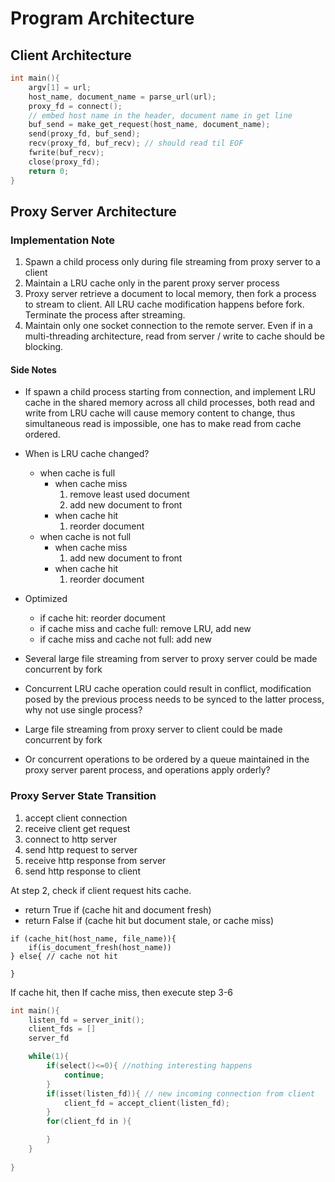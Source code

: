 # Program Architecture
## Client Architecture
```c
int main(){
    argv[1] = url;
    host_name, document_name = parse_url(url);
    proxy_fd = connect();
    // embed host name in the header, document name in get line
    buf_send = make_get_request(host_name, document_name);
    send(proxy_fd, buf_send);
    recv(proxy_fd, buf_recv); // should read til EOF
    fwrite(buf_recv);
    close(proxy_fd);
    return 0;
}

```

## Proxy Server Architecture
### Implementation Note
1. Spawn a child process only during file streaming from proxy server to a client
2. Maintain a LRU cache only in the parent proxy server process
3. Proxy server retrieve a document to local memory, then fork a process to stream to client.  All LRU cache modification happens before fork.  Terminate the process after streaming.  
4. Maintain only one socket connection to the remote server.  Even if in a multi-threading architecture, read from server / write to cache should be blocking.  


#### Side Notes
* If spawn a child process starting from connection, and implement LRU cache in the shared memory across all child processes, both read and write from LRU cache will cause memory content to change, thus simultaneous read is impossible, one has to make read from cache ordered.  
* When is LRU cache changed?
    * when cache is full
        * when cache miss 
            1. remove least used document
            2. add new document to front
        * when cache hit
            1. reorder document
    * when cache is not full
        * when cache miss
            1. add new document to front
        * when cache hit
            1. reorder document
* Optimized
    * if cache hit:
        reorder document
    * if cache miss and cache full:
        remove LRU, add new
    * if cache miss and cache not full:
        add new

* Several large file streaming from server to proxy server could be made concurrent by fork
* Concurrent LRU cache operation could result in conflict, modification posed by the previous process needs to be synced to the latter process, why not use single process?
* Large file streaming from proxy server to client could be made concurrent by fork
* Or concurrent operations to be ordered by a queue maintained in the proxy server parent process, and operations apply orderly?

### Proxy Server State Transition
1. accept client connection
2. receive client get request
3. connect to http server
4. send http request to server
5. receive http response from server
6. send http response to client


At step 2, check if client request hits cache.
* return True if (cache hit and document fresh)
* return False if (cache hit but document stale, or cache miss)
```
if (cache_hit(host_name, file_name)){
    if(is_document_fresh(host_name))
} else{ // cache not hit

}
```
If cache hit, then 
If cache miss, then execute step 3-6
```c
int main(){
    listen_fd = server_init();
    client_fds = []
    server_fd

    while(1){
        if(select()<=0){ //nothing interesting happens
            continue;
        }
        if(isset(listen_fd)){ // new incoming connection from client
            client_fd = accept_client(listen_fd);
        }
        for(client_fd in ){

        }
    }
    
}
```
